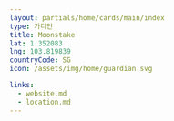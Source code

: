 ```yaml
---
layout: partials/home/cards/main/index
type: 가디언
title: Moonstake
lat: 1.352083
lng: 103.819839
countryCode: SG
icon: /assets/img/home/guardian.svg

links:
  - website.md
  - location.md
---
```


